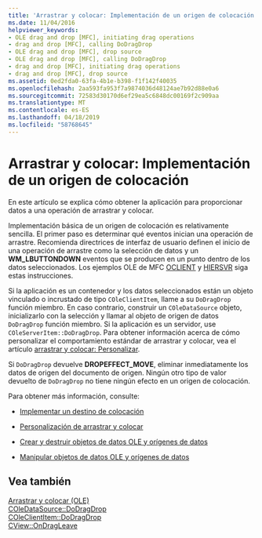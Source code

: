 ```yaml
---
title: 'Arrastrar y colocar: Implementación de un origen de colocación'
ms.date: 11/04/2016
helpviewer_keywords:
- OLE drag and drop [MFC], initiating drag operations
- drag and drop [MFC], calling DoDragDrop
- OLE drag and drop [MFC], drop source
- OLE drag and drop [MFC], calling DoDragDrop
- drag and drop [MFC], initiating drag operations
- drag and drop [MFC], drop source
ms.assetid: 0ed2fda0-63fa-4b1e-b398-f1f142f40035
ms.openlocfilehash: 2aa593fa953f7a9874036d48124ae7b92d88e0a6
ms.sourcegitcommit: 72583d30170d6ef29ea5c6848dc00169f2c909aa
ms.translationtype: MT
ms.contentlocale: es-ES
ms.lasthandoff: 04/18/2019
ms.locfileid: "58768645"
---
```

# <a name="drag-and-drop-implementing-a-drop-source"></a>Arrastrar y colocar: Implementación de un origen de colocación

En este artículo se explica cómo obtener la aplicación para proporcionar datos a una operación de arrastrar y colocar.

Implementación básica de un origen de colocación es relativamente sencilla. El primer paso es determinar qué eventos inician una operación de arrastre. Recomienda directrices de interfaz de usuario definen el inicio de una operación de arrastre como la selección de datos y un **WM_LBUTTONDOWN** eventos que se producen en un punto dentro de los datos seleccionados. Los ejemplos OLE de MFC [OCLIENT](../overview/visual-cpp-samples.md) y [HIERSVR](../overview/visual-cpp-samples.md) siga estas instrucciones.

Si la aplicación es un contenedor y los datos seleccionados están un objeto vinculado o incrustado de tipo `COleClientItem`, llame a su `DoDragDrop` función miembro. En caso contrario, construir un `COleDataSource` objeto, inicializarlo con la selección y llamar al objeto de origen de datos `DoDragDrop` función miembro. Si la aplicación es un servidor, use `COleServerItem::DoDragDrop`. Para obtener información acerca de cómo personalizar el comportamiento estándar de arrastrar y colocar, vea el artículo [arrastrar y colocar: Personalizar](../mfc/drag-and-drop-customizing.md).

Si `DoDragDrop` devuelve **DROPEFFECT_MOVE**, eliminar inmediatamente los datos de origen del documento de origen. Ningún otro tipo de valor devuelto de `DoDragDrop` no tiene ningún efecto en un origen de colocación.

Para obtener más información, consulte:

- [Implementar un destino de colocación](../mfc/drag-and-drop-implementing-a-drop-target.md)

- [Personalización de arrastrar y colocar](../mfc/drag-and-drop-customizing.md)

- [Crear y destruir objetos de datos OLE y orígenes de datos](../mfc/data-objects-and-data-sources-creation-and-destruction.md)

- [Manipular objetos de datos OLE y orígenes de datos](../mfc/data-objects-and-data-sources-manipulation.md)

## <a name="see-also"></a>Vea también

[Arrastrar y colocar (OLE)](../mfc/drag-and-drop-ole.md)<br/>
[COleDataSource::DoDragDrop](../mfc/reference/coledatasource-class.md#dodragdrop)<br/>
[COleClientItem::DoDragDrop](../mfc/reference/coleclientitem-class.md#dodragdrop)<br/>
[CView::OnDragLeave](../mfc/reference/cview-class.md#ondragleave)
